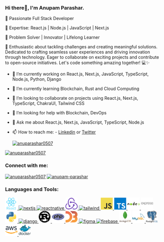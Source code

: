 ### Hi there👋, I'm Anupam Parashar. 

🚀 Passionate Full Stack Developer

🌟 Expertise: React.js | Node.js | JavaScript | Next.js

🔧 Problem Solver | Innovator | Lifelong Learner

🌱 Enthusiastic about tackling challenges and creating meaningful solutions. Dedicated to crafting seamless user experiences and driving innovation through technology. Eager to collaborate on exciting projects and contribute to open-source initiatives. Let's code something amazing together! 💻✨


- 🔭 I’m currently working on React.js, Next.js, JavaScript, TypeScript, Node.js, Python, Django
- 🌱 I’m currently learning Blockchain, Rust and Cloud Computing
- 👯 I’m looking to collaborate on projects using React.js, Next.js, TypeScript, ChakraUI, Tailwind CSS
- 🤔 I’m looking for help with Blockchain, DevOps
- 💬 Ask me about React.js, Next.js, JavaScript, TypeScript, Node.js
- 📫 How to reach me:  -  [Linkedin](https://www.linkedin.com/in/anupam-parashar/) or [Twitter](https://twitter.com/anuparashar0507)

  <p align="left"> <a href="https://github.com/ryo-ma/github-profile-trophy"><img src="https://github-profile-trophy.vercel.app/?username=anuparashar0507" alt="anuparashar0507" /></a> </p>

<p align="left"> <a href="https://twitter.com/anuparashar0507" target="blank"><img src="https://img.shields.io/twitter/follow/anuparashar0507?logo=twitter&style=for-the-badge" alt="anuparashar0507" /></a> </p>

<h3 align="left">Connect with me:</h3>
<p align="left">
<a href="https://twitter.com/anuparashar0507" target="blank"><img align="center" src="https://raw.githubusercontent.com/rahuldkjain/github-profile-readme-generator/master/src/images/icons/Social/twitter.svg" alt="anuparashar0507" height="30" width="40" /></a>
<a href="https://linkedin.com/in/anupam-parashar" target="blank"><img align="center" src="https://raw.githubusercontent.com/rahuldkjain/github-profile-readme-generator/master/src/images/icons/Social/linked-in-alt.svg" alt="anupam-parashar" height="30" width="40" /></a>
</p>

<h3 align="left">Languages and Tools:</h3>
<p align="left"><a href="https://reactjs.org/" target="_blank" rel="noreferrer"> <img src="https://raw.githubusercontent.com/devicons/devicon/master/icons/react/react-original-wordmark.svg" alt="react" width="40" height="40"/> </a><a href="https://nextjs.org/" target="_blank" rel="noreferrer"> <img src="https://cdn.worldvectorlogo.com/logos/nextjs-2.svg" alt="nextjs" width="40" height="40"/> </a> <a href="https://reactnative.dev/" target="_blank" rel="noreferrer"> <img src="https://reactnative.dev/img/header_logo.svg" alt="reactnative" width="40" height="40"/> </a> <a href="https://redux.js.org" target="_blank" rel="noreferrer"> <img src="https://raw.githubusercontent.com/devicons/devicon/master/icons/redux/redux-original.svg" alt="redux" width="40" height="40"/> </a> <a href="https://tailwindcss.com/" target="_blank" rel="noreferrer"> <img src="https://www.vectorlogo.zone/logos/tailwindcss/tailwindcss-icon.svg" alt="tailwind" width="40" height="40"/> </a> <a href="https://developer.mozilla.org/en-US/docs/Web/JavaScript" target="_blank" rel="noreferrer"> <img src="https://raw.githubusercontent.com/devicons/devicon/master/icons/javascript/javascript-original.svg" alt="javascript" width="40" height="40"/> </a> <a href="https://www.typescriptlang.org/" target="_blank" rel="noreferrer"> <img src="https://raw.githubusercontent.com/devicons/devicon/master/icons/typescript/typescript-original.svg" alt="typescript" width="40" height="40"/> </a> <a href="https://nodejs.org" target="_blank" rel="noreferrer"> <img src="https://raw.githubusercontent.com/devicons/devicon/master/icons/nodejs/nodejs-original-wordmark.svg" alt="nodejs" width="40" height="40"/> </a>
<a href="https://expressjs.com" target="_blank" rel="noreferrer"> <img src="https://raw.githubusercontent.com/devicons/devicon/master/icons/express/express-original-wordmark.svg" alt="express" width="40" height="40"/> </a>
<a href="https://www.python.org" target="_blank" rel="noreferrer"> <img src="https://raw.githubusercontent.com/devicons/devicon/master/icons/python/python-original.svg" alt="python" width="40" height="40"/> </a> <a href="https://www.djangoproject.com/" target="_blank" rel="noreferrer"> <img src="https://cdn.worldvectorlogo.com/logos/django.svg" alt="django" width="40" height="40"/> </a> <a href="https://www.rust-lang.org" target="_blank" rel="noreferrer"> <img src="https://raw.githubusercontent.com/devicons/devicon/master/icons/rust/rust-plain.svg" alt="rust" width="40" height="40"/> </a>  <a href="https://www.php.net" target="_blank" rel="noreferrer"> <img src="https://raw.githubusercontent.com/devicons/devicon/master/icons/php/php-original.svg" alt="php" width="40" height="40"/> </a> <a href="https://d3js.org/" target="_blank" rel="noreferrer"> <img src="https://raw.githubusercontent.com/devicons/devicon/master/icons/d3js/d3js-original.svg" alt="d3js" width="40" height="40"/> </a> <a href="https://www.figma.com/" target="_blank" rel="noreferrer"> <img src="https://www.vectorlogo.zone/logos/figma/figma-icon.svg" alt="figma" width="40" height="40"/> </a> <a href="https://firebase.google.com/" target="_blank" rel="noreferrer"> <img src="https://www.vectorlogo.zone/logos/firebase/firebase-icon.svg" alt="firebase" width="40" height="40"/> </a>  <a href="https://www.mongodb.com/" target="_blank" rel="noreferrer"> <img src="https://raw.githubusercontent.com/devicons/devicon/master/icons/mongodb/mongodb-original-wordmark.svg" alt="mongodb" width="40" height="40"/> </a> <a href="https://www.mysql.com/" target="_blank" rel="noreferrer"> <img src="https://raw.githubusercontent.com/devicons/devicon/master/icons/mysql/mysql-original-wordmark.svg" alt="mysql" width="40" height="40"/> </a>  <a href="https://www.postgresql.org" target="_blank" rel="noreferrer"> <img src="https://raw.githubusercontent.com/devicons/devicon/master/icons/postgresql/postgresql-original-wordmark.svg" alt="postgresql" width="40" height="40"/> </a>  <a href="https://aws.amazon.com" target="_blank" rel="noreferrer"> <img src="https://raw.githubusercontent.com/devicons/devicon/master/icons/amazonwebservices/amazonwebservices-original-wordmark.svg" alt="aws" width="40" height="40"/> </a>  <a href="https://www.docker.com/" target="_blank" rel="noreferrer"> <img src="https://raw.githubusercontent.com/devicons/devicon/master/icons/docker/docker-original-wordmark.svg" alt="docker" width="40" height="40"/> </a>  </p>
<!--
<p><img align="left" src="https://github-readme-stats.vercel.app/api/top-langs?username=anuparashar0507&show_icons=true&locale=en&layout=compact" alt="anuparashar0507" /></p>
-->
<!--
<p>&nbsp;<img align="center" src="https://github-readme-stats.vercel.app/api?username=anuparashar0507&show_icons=true&locale=en" alt="anuparashar0507" /></p>
-->
<!--
<p><img align="center" src="https://github-readme-streak-stats.herokuapp.com/?user=anuparashar0507&" alt="anuparashar0507" /></p>
-->
